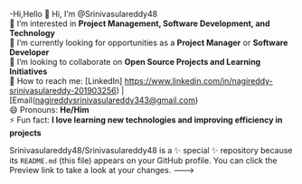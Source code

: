 -Hi,Hello
👋 Hi, I’m @Srinivasulareddy48  
👀 I’m interested in **Project Management, Software Development, and Technology**  
🌱 I’m currently looking for opportunities as a **Project Manager** or **Software Developer**  
💖 I’m looking to collaborate on **Open Source Projects and Learning Initiatives**  
🎁 How to reach me: [LinkedIn] https://www.linkedin.com/in/nagireddy-srinivasulareddy-201903256) | [Email(nagireddysrinivasulareddy343@gmail.com)  
😄 Pronouns: **He/Him**  
⚡ Fun fact: **I love learning new technologies and improving efficiency in projects**





Srinivasulareddy48/Srinivasulareddy48 is a ✨ special ✨ repository because its `README.md` (this file) appears on your GitHub profile.
You can click the Preview link to take a look at your changes.
--->
